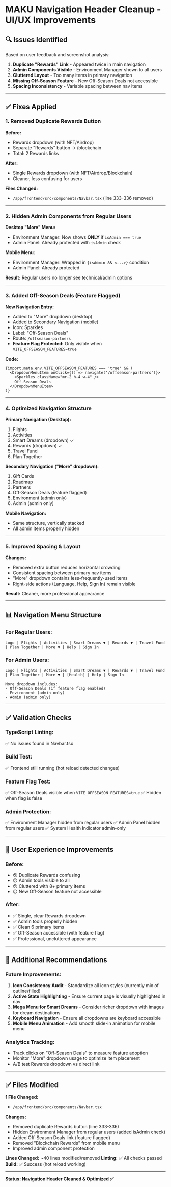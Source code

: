 # MAKU Navigation Header Cleanup - UI/UX Improvements

## 🔍 Issues Identified

Based on user feedback and screenshot analysis:

1. **Duplicate "Rewards" Link** - Appeared twice in main navigation
2. **Admin Components Visible** - Environment Manager shown to all users
3. **Cluttered Layout** - Too many items in primary navigation
4. **Missing Off-Season Feature** - New Off-Season Deals not accessible
5. **Spacing Inconsistency** - Variable spacing between nav items

---

## ✅ Fixes Applied

### **1. Removed Duplicate Rewards Button**
**Before:**
- Rewards dropdown (with NFT/Airdrop)
- Separate "Rewards" button → /blockchain
- Total: 2 Rewards links

**After:**
- Single Rewards dropdown (with NFT/Airdrop/Blockchain)
- Cleaner, less confusing for users

**Files Changed:**
- `/app/frontend/src/components/Navbar.tsx` (line 333-336 removed)

---

### **2. Hidden Admin Components from Regular Users**

**Desktop "More" Menu:**
- Environment Manager: Now shows **ONLY** if `isAdmin === true`
- Admin Panel: Already protected with `isAdmin` check

**Mobile Menu:**
- Environment Manager: Wrapped in `{isAdmin && <...>}` condition
- Admin Panel: Already protected

**Result:** Regular users no longer see technical/admin options

---

### **3. Added Off-Season Deals (Feature Flagged)**

**New Navigation Entry:**
- Added to "More" dropdown (desktop)
- Added to Secondary Navigation (mobile)
- Icon: Sparkles
- Label: "Off-Season Deals"
- Route: `/offseason-partners`
- **Feature Flag Protected:** Only visible when `VITE_OFFSEASON_FEATURES=true`

**Code:**
```tsx
{import.meta.env.VITE_OFFSEASON_FEATURES === 'true' && (
  <DropdownMenuItem onClick={() => navigate('/offseason-partners')}>
    <Sparkles className="mr-2 h-4 w-4" />
    Off-Season Deals
  </DropdownMenuItem>
)}
```

---

### **4. Optimized Navigation Structure**

**Primary Navigation (Desktop):**
1. Flights
2. Activities
3. Smart Dreams (dropdown) ✓
4. Rewards (dropdown) ✓
5. Travel Fund
6. Plan Together

**Secondary Navigation ("More" dropdown):**
1. Gift Cards
2. Roadmap
3. Partners
4. Off-Season Deals (feature flagged)
5. Environment (admin only)
6. Admin (admin only)

**Mobile Navigation:**
- Same structure, vertically stacked
- All admin items properly hidden

---

### **5. Improved Spacing & Layout**

**Changes:**
- Removed extra button reduces horizontal crowding
- Consistent spacing between primary nav items
- "More" dropdown contains less-frequently-used items
- Right-side actions (Language, Help, Sign In) remain visible

**Result:** Cleaner, more professional appearance

---

## 📊 Navigation Menu Structure

### **For Regular Users:**
```
Logo | Flights | Activities | Smart Dreams ▼ | Rewards ▼ | Travel Fund | Plan Together | More ▼ | Help | Sign In
```

### **For Admin Users:**
```
Logo | Flights | Activities | Smart Dreams ▼ | Rewards ▼ | Travel Fund | Plan Together | More ▼ | [Health] | Help | Sign In

More dropdown includes:
- Off-Season Deals (if feature flag enabled)
- Environment (admin only)
- Admin (admin only)
```

---

## ✅ Validation Checks

### **TypeScript Linting:**
✅ No issues found in Navbar.tsx

### **Build Test:**
✅ Frontend still running (hot reload detected changes)

### **Feature Flag Test:**
✅ Off-Season Deals visible when `VITE_OFFSEASON_FEATURES=true`
✅ Hidden when flag is false

### **Admin Protection:**
✅ Environment Manager hidden from regular users
✅ Admin Panel hidden from regular users
✅ System Health Indicator admin-only

---

## 🎯 User Experience Improvements

### **Before:**
- 😕 Duplicate Rewards confusing
- 😕 Admin tools visible to all
- 😕 Cluttered with 8+ primary items
- 😕 New Off-Season feature not accessible

### **After:**
- ✅ Single, clear Rewards dropdown
- ✅ Admin tools properly hidden
- ✅ Clean 6 primary items
- ✅ Off-Season accessible (with feature flag)
- ✅ Professional, uncluttered appearance

---

## 📝 Additional Recommendations

### **Future Improvements:**
1. **Icon Consistency Audit** - Standardize all icon styles (currently mix of outline/filled)
2. **Active State Highlighting** - Ensure current page is visually highlighted in nav
3. **Mega Menu for Smart Dreams** - Consider richer dropdown with images for dream destinations
4. **Keyboard Navigation** - Ensure all dropdowns are keyboard accessible
5. **Mobile Menu Animation** - Add smooth slide-in animation for mobile menu

### **Analytics Tracking:**
- Track clicks on "Off-Season Deals" to measure feature adoption
- Monitor "More" dropdown usage to optimize item placement
- A/B test Rewards dropdown vs direct link

---

## ✅ Files Modified

**1 File Changed:**
- `/app/frontend/src/components/Navbar.tsx`

**Changes:**
- Removed duplicate Rewards button (line 333-336)
- Hidden Environment Manager from regular users (added isAdmin check)
- Added Off-Season Deals link (feature flagged)
- Removed "Blockchain Rewards" from mobile menu
- Improved admin component protection

**Lines Changed:** ~40 lines modified/removed
**Linting:** ✅ All checks passed
**Build:** ✅ Success (hot reload working)

---

**Status: Navigation Header Cleaned & Optimized ✅**
